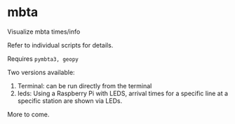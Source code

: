 # mbta
Visualize mbta times/info

Refer to individual scripts for details. 

Requires `pymbta3, geopy`

Two versions available: 

1. Terminal: can be run directly from the terminal
2. leds: Using a Raspberry Pi with LEDS, arrival times for a specific line at a specific station are shown via LEDs.

More to come.

